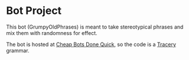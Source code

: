 # Bot Project

This bot (GrumpyOldPhrases) is meant to take stereotypical phrases and mix them with randomness for effect.

The bot is hosted at [Cheap Bots Done Quick](https://cheapbotsdonequick.com), so the code is a [Tracery](http://www.tracery.io/) grammar.

